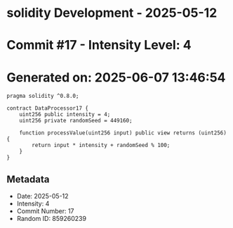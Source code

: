 ﻿# solidity Development - 2025-05-12
# Commit #17 - Intensity Level: 4
# Generated on: 2025-06-07 13:46:54
```solidity
pragma solidity ^0.8.0;

contract DataProcessor17 {
    uint256 public intensity = 4;
    uint256 private randomSeed = 449160;

    function processValue(uint256 input) public view returns (uint256) {
        return input * intensity + randomSeed % 100;
    }
}
```
## Metadata
- Date: 2025-05-12
- Intensity: 4
- Commit Number: 17
- Random ID: 859260239
